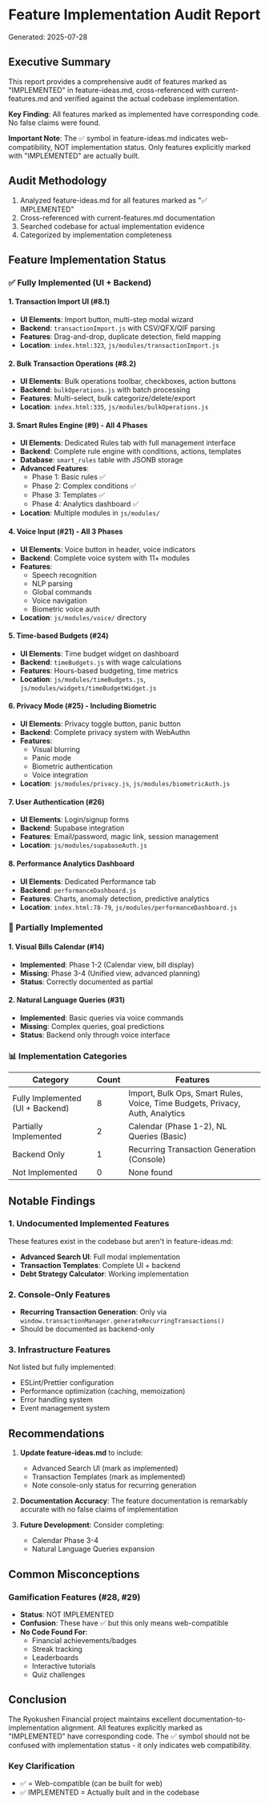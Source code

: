 # Feature Implementation Audit Report
Generated: 2025-07-28

## Executive Summary

This report provides a comprehensive audit of features marked as "IMPLEMENTED" in feature-ideas.md, cross-referenced with current-features.md and verified against the actual codebase implementation.

**Key Finding**: All features marked as implemented have corresponding code. No false claims were found.

**Important Note**: The ✅ symbol in feature-ideas.md indicates web-compatibility, NOT implementation status. Only features explicitly marked with "IMPLEMENTED" are actually built.

## Audit Methodology

1. Analyzed feature-ideas.md for all features marked as "✅ IMPLEMENTED"
2. Cross-referenced with current-features.md documentation
3. Searched codebase for actual implementation evidence
4. Categorized by implementation completeness

## Feature Implementation Status

### ✅ Fully Implemented (UI + Backend)

#### 1. Transaction Import UI (#8.1)
- **UI Elements**: Import button, multi-step modal wizard
- **Backend**: `transactionImport.js` with CSV/QFX/QIF parsing
- **Features**: Drag-and-drop, duplicate detection, field mapping
- **Location**: `index.html:323`, `js/modules/transactionImport.js`

#### 2. Bulk Transaction Operations (#8.2)
- **UI Elements**: Bulk operations toolbar, checkboxes, action buttons
- **Backend**: `bulkOperations.js` with batch processing
- **Features**: Multi-select, bulk categorize/delete/export
- **Location**: `index.html:335`, `js/modules/bulkOperations.js`

#### 3. Smart Rules Engine (#9) - All 4 Phases
- **UI Elements**: Dedicated Rules tab with full management interface
- **Backend**: Complete rule engine with conditions, actions, templates
- **Database**: `smart_rules` table with JSONB storage
- **Advanced Features**: 
  - Phase 1: Basic rules ✅
  - Phase 2: Complex conditions ✅
  - Phase 3: Templates ✅
  - Phase 4: Analytics dashboard ✅
- **Location**: Multiple modules in `js/modules/`

#### 4. Voice Input (#21) - All 3 Phases
- **UI Elements**: Voice button in header, voice indicators
- **Backend**: Complete voice system with 11+ modules
- **Features**: 
  - Speech recognition
  - NLP parsing
  - Global commands
  - Voice navigation
  - Biometric voice auth
- **Location**: `js/modules/voice/` directory

#### 5. Time-based Budgets (#24)
- **UI Elements**: Time budget widget on dashboard
- **Backend**: `timeBudgets.js` with wage calculations
- **Features**: Hours-based budgeting, time metrics
- **Location**: `js/modules/timeBudgets.js`, `js/modules/widgets/timeBudgetWidget.js`

#### 6. Privacy Mode (#25) - Including Biometric
- **UI Elements**: Privacy toggle button, panic button
- **Backend**: Complete privacy system with WebAuthn
- **Features**: 
  - Visual blurring
  - Panic mode
  - Biometric authentication
  - Voice integration
- **Location**: `js/modules/privacy.js`, `js/modules/biometricAuth.js`

#### 7. User Authentication (#26)
- **UI Elements**: Login/signup forms
- **Backend**: Supabase integration
- **Features**: Email/password, magic link, session management
- **Location**: `js/modules/supabaseAuth.js`

#### 8. Performance Analytics Dashboard
- **UI Elements**: Dedicated Performance tab
- **Backend**: `performanceDashboard.js`
- **Features**: Charts, anomaly detection, predictive analytics
- **Location**: `index.html:78-79`, `js/modules/performanceDashboard.js`

### 🔧 Partially Implemented

#### 1. Visual Bills Calendar (#14)
- **Implemented**: Phase 1-2 (Calendar view, bill display)
- **Missing**: Phase 3-4 (Unified view, advanced planning)
- **Status**: Correctly documented as partial

#### 2. Natural Language Queries (#31)
- **Implemented**: Basic queries via voice commands
- **Missing**: Complex queries, goal predictions
- **Status**: Backend only through voice interface

### 📊 Implementation Categories

| Category | Count | Features |
|----------|-------|----------|
| Fully Implemented (UI + Backend) | 8 | Import, Bulk Ops, Smart Rules, Voice, Time Budgets, Privacy, Auth, Analytics |
| Partially Implemented | 2 | Calendar (Phase 1-2), NL Queries (Basic) |
| Backend Only | 1 | Recurring Transaction Generation (Console) |
| Not Implemented | 0 | None found |

## Notable Findings

### 1. Undocumented Implemented Features
These features exist in the codebase but aren't in feature-ideas.md:
- **Advanced Search UI**: Full modal implementation
- **Transaction Templates**: Complete UI + backend
- **Debt Strategy Calculator**: Working implementation

### 2. Console-Only Features
- **Recurring Transaction Generation**: Only via `window.transactionManager.generateRecurringTransactions()`
- Should be documented as backend-only

### 3. Infrastructure Features
Not listed but fully implemented:
- ESLint/Prettier configuration
- Performance optimization (caching, memoization)
- Error handling system
- Event management system

## Recommendations

1. **Update feature-ideas.md** to include:
   - Advanced Search UI (mark as implemented)
   - Transaction Templates (mark as implemented)
   - Note console-only status for recurring generation

2. **Documentation Accuracy**: The feature documentation is remarkably accurate with no false claims of implementation

3. **Future Development**: Consider completing:
   - Calendar Phase 3-4
   - Natural Language Queries expansion

## Common Misconceptions

### Gamification Features (#28, #29)
- **Status**: NOT IMPLEMENTED
- **Confusion**: These have ✅ but this only means web-compatible
- **No Code Found For**:
  - Financial achievements/badges
  - Streak tracking
  - Leaderboards
  - Interactive tutorials
  - Quiz challenges

## Conclusion

The Ryokushen Financial project maintains excellent documentation-to-implementation alignment. All features explicitly marked as "IMPLEMENTED" have corresponding code. The ✅ symbol should not be confused with implementation status - it only indicates web compatibility.

### Key Clarification
- ✅ = Web-compatible (can be built for web)
- ✅ IMPLEMENTED = Actually built and in the codebase